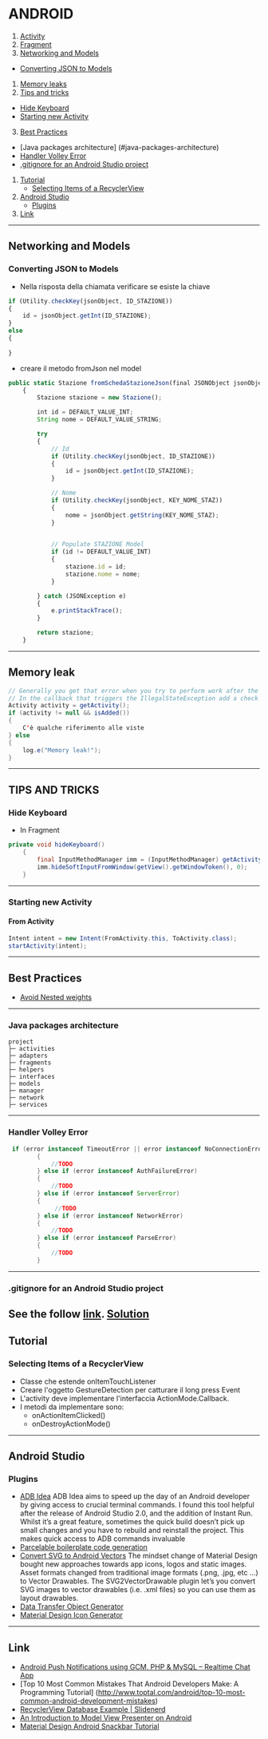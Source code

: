 # ANDROID
1. [Activity]()
1. [Fragment](https://github.com/MaxTenco/Development/blob/master/Android/fragment.md)
2. [Networking and Models](#networking-and-models)
 * [Converting JSON to Models](#converting-json-to-models)
1. [Memory leaks](#memory-leak) 
1. [Tips and tricks](#tips-and-tricks)
 * [Hide Keyboard](#hide-keyboard)
 * [Starting new Activity](#starting-new-activity)
3. [Best Practices](#best-practices)
  * [Java packages architecture] (#java-packages-architecture)
  * [Handler Volley Error](#handler-volley-error)
  * [.gitignore for an Android Studio project](#gitignore-for-an-android-studio-project)
1. [Tutorial](#tutorial)
 	* [Selecting Items of a RecyclerView](#selecting-items-of-a-recyclerview)
1. [Android Studio](#android-studio)
	* [Plugins](#plugins)
4. [Link](#link) 


---
## Networking and Models
### Converting JSON to Models
* Nella risposta della chiamata verificare se esiste la chiave 
```javascript
if (Utility.checkKey(jsonObject, ID_STAZIONE))
{
    id = jsonObject.getInt(ID_STAZIONE);
}
else
{
    
}
```

* creare il metodo fromJson nel model
```javascript
public static Stazione fromSchedaStazioneJson(final JSONObject jsonObject)
    {
        Stazione stazione = new Stazione();

        int id = DEFAULT_VALUE_INT;
        String nome = DEFAULT_VALUE_STRING;

        try
        {
            // Id
            if (Utility.checkKey(jsonObject, ID_STAZIONE))
            {
                id = jsonObject.getInt(ID_STAZIONE);
            }

            // Nome
            if (Utility.checkKey(jsonObject, KEY_NOME_STAZ))
            {
                nome = jsonObject.getString(KEY_NOME_STAZ);
            }

           
            // Populate STAZIONE Model
            if (id != DEFAULT_VALUE_INT)
            {
                stazione.id = id;
                stazione.nome = nome;
            }

        } catch (JSONException e)
        {
            e.printStackTrace();
        }

        return stazione;
    }

```

---

## Memory leak
``` java
// Generally you get that error when you try to perform work after the Fragment is no longer attached to the Activity.
// In the callback that triggers the IllegalStateException add a check for isAdded
Activity activity = getActivity();
if (activity != null && isAdded())
{
    C'è qualche riferimento alle viste
} else
{
    log.e("Memory leak!");
}
```

---

## TIPS AND TRICKS
### Hide Keyboard
* In Fragment
``` java
private void hideKeyboard()
    {
        final InputMethodManager imm = (InputMethodManager) getActivity().getSystemService(Context.INPUT_METHOD_SERVICE);
        imm.hideSoftInputFromWindow(getView().getWindowToken(), 0);
    }
```
---
### Starting new Activity
#### From Activity
``` java
Intent intent = new Intent(FromActivity.this, ToActivity.class);
startActivity(intent);
```
---

## Best Practices

+ [Avoid Nested weights](http://www.rapidvaluesolutions.com/tech_blog/best-practices-for-android-user-interface/)

---

### Java packages architecture
```
project
├─ activities
├─ adapters
├─ fragments
├─ helpers
├─ interfaces
├─ models
├─ manager
├─ network
├─ services
```
--- 

### Handler Volley Error
``` java
 if (error instanceof TimeoutError || error instanceof NoConnectionError)
        {
            //TODO
        } else if (error instanceof AuthFailureError)
        {
            //TODO
        } else if (error instanceof ServerError)
        {
             //TODO
        } else if (error instanceof NetworkError)
        {
            //TODO
        } else if (error instanceof ParseError)
        {
            //TODO
        }
```

---

### .gitignore for an Android Studio project
See the follow [link](https://github.com/github/gitignore/blob/master/Android.gitignore).
[Solution](http://stackoverflow.com/questions/29052342/android-studio-git-gitignore-vs-project-settings-version-control-ignored)
---
## Tutorial
### Selecting Items of a RecyclerView

* Classe che estende onItemTouchListener
* Creare l'oggetto GestureDetection per catturare il long press Event
* L'activity deve implementare l'interfaccia ActionMode.Callback.
* I metodi da implementare sono:
	* onActionItemClicked()
	* onDestroyActionMode()

---

## Android Studio
### Plugins
* [ADB Idea](https://plugins.jetbrains.com/plugin/7380?pr=androidstudio)
	ADB Idea aims to speed up the day of an Android developer by giving access to crucial terminal commands. I found this tool helpful after the release of Android Studio 2.0, and the addition of Instant Run. Whilst it’s a great feature, sometimes the quick build doesn’t pick up small changes and you have to rebuild and reinstall the project. This makes quick access to ADB commands invaluable
* [Parcelable boilerplate code generation](https://github.com/mcharmas/android-parcelable-intellij-plugin)
* [Convert SVG to Android Vectors](https://plugins.jetbrains.com/plugin/8103)
	The mindset change of Material Design bought new approaches towards app icons, logos and static images. Asset formats changed from traditional image formats (.png, .jpg, etc …) to Vector Drawables. The SVG2VectorDrawable plugin let’s you convert SVG images to vector drawables (i.e. .xml files) so you can use them as layout drawables.
* [Data Transfer Object Generator](https://github.com/nvinayshetty/DTOnator)
* [Material Design Icon Generator](https://plugins.jetbrains.com/plugin/7647?pr=androidstudio)

---
## Link
* [Android Push Notifications using GCM, PHP & MySQL – Realtime Chat App](http://www.androidhive.info/2016/02/android-push-notifications-using-gcm-php-mysql-realtime-chat-app-part-1/)
* [Top 10 Most Common Mistakes That Android Developers Make: A Programming Tutorial] (http://www.toptal.com/android/top-10-most-common-android-development-mistakes)
* [RecyclerView Database Example | Slidenerd](https://www.youtube.com/watch?v=mxmAWsAMHgw&feature=em-subs_digest)
* [An Introduction to Model View Presenter on Android](http://code.tutsplus.com/tutorials/an-introduction-to-model-view-presenter-on-android--cms-26162)
* [Material Design Android Snackbar Tutorial](http://www.survivingwithandroid.com/2016/03/android-snackbar-tutorial.html)
